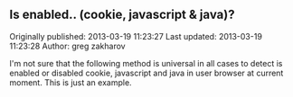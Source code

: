 ## Is enabled.. (cookie, javascript & java)?

Originally published: 2013-03-19 11:23:27
Last updated: 2013-03-19 11:23:28
Author: greg zakharov

I'm not sure that the following method is universal in all cases to detect is enabled or disabled cookie, javascript and java in user browser at current moment. This is just an example.